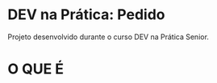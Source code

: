 # DEV na Prática: Pedido

Projeto desenvolvido durante o curso DEV na Prática Senior.

# O QUE É
  
